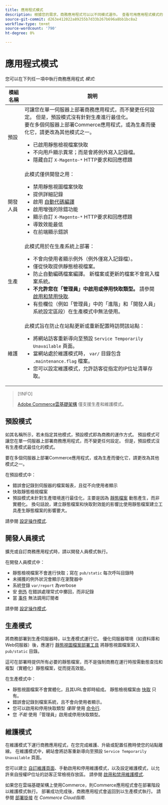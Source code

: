 ```yaml
---
title: 應用程式模式
description: 根據您的需求，商務應用程式可以以不同模式運作。 查看可用應用程式模式的詳細清單。
source-git-commit: d263e412022a89255b7d33b267b696a8bb1bc8a2
workflow-type: tm+mt
source-wordcount: '790'
ht-degree: 0%

---
```



# 應用程式模式

您可以在下列任一項中執行商務應用程式 _模式_:

| 模組名稱 | 說明 |
| ----------- | ----------- |
| 預設 | 可讓您在單一伺服器上部署商務應用程式，而不變更任何設定。 但是，預設模式沒有針對生產進行最佳化。<br>要在多個伺服器上部署Commerce應用程式，或為生產而優化它，請更改為其他模式之一。<ul><li>已啟用靜態檢視檔案快取</li><li>不向用戶顯示異常；而是會將例外寫入記錄檔。</li><li>隱藏自訂 `X-Magento-*` HTTP要求和回應標題</li></ul> |
| 開發人員 | 此模式僅供開發之用：<ul><li>禁用靜態視圖檔案快取</li><li>提供詳細記錄</li><li>啟用 [自動代碼編譯](../cli/code-compiler.md)</li><li>啟用增強的除錯功能</li><li>顯示自訂 `X-Magento-*` HTTP要求和回應標題</li><li>導致效能最低</li><li>在前端顯示錯誤</li></ul> |
| 生產 | 此模式用於在生產系統上部署：<ul><li>不會向使用者顯示例外（例外僅寫入記錄檔）。</li><li>僅從快取提供靜態檢視檔案。</li><li>防止自動編碼檔案編譯。 新檔案或更新的檔案不會寫入檔案系統。</li><li>**不允許您在「管理員」中啟用或停用快取類型。** 請參閱 [啟用和禁用快取](../cli/manage-cache.md#enable-or-disable-cache-types).</li><li>有些欄位（例如「管理員」中的「進階」和「開發人員」系統設定區段）在生產模式中無法使用。</li></ul> |
| 維護 | 此模式旨在防止在站點更新或重新配置時訪問該站點：<ul><li>將網站訪客重新導向至預設 `Service Temporarily Unavailable` 頁面。</li><li>當網站處於維護模式時， `var/` 目錄包含 `.maintenance.flag` 檔案。</li><li>您可以設定維護模式，允許訪客從指定的IP位址清單存取。</li></ul> |

>[!INFO]
>
>[Adobe Commerce雲基礎架構](https://devdocs.magento.com/cloud/bk-cloud.html) 僅支援生產和維護模式。

## 預設模式

如其名稱所示，若未指定其他模式，預設模式即為商務的運作方式。 預設模式可讓您在單一伺服器上部署商務應用程式，而不變更任何設定。 但是，預設模式沒有生產模式最佳化的模式。

要在多個伺服器上部署Commerce應用程式，或為生產而優化它，請更改為其他模式之一。

在預設模式中：

- 錯誤會記錄到伺服器的檔案報表，且從不向使用者顯示
- 快取靜態檢視檔案
- 預設模式未針對生產環境進行最佳化，主要是因為 [靜態檔案](https://glossary.magento.com/static-files) 動態產生，而非實體化。 換句話說，建立靜態檔案和快取對效能的影響比使用靜態檔案建立工具產生靜態檔案的影響要大。

請參閱 [設定操作模式](../cli/set-mode.md).

## 開發人員模式

擴充或自訂商務應用程式時，請以開發人員模式執行。

在開發人員模式中：

- 靜態檢視檔案不會進行快取；寫在 `pub/static` 每次呼叫目錄時
- 未捕獲的例外狀況會顯示在瀏覽器中
- 系統登錄 `var/report` 為verbose
- 安 [例外](https://glossary.magento.com/exception) 在錯誤處理常式中擲回，而非記錄
- 當 [事件](https://glossary.magento.com/event) 無法調用訂閱者

請參閱 [設定操作模式](../cli/set-mode.md).

## 生產模式

將商務部署到生產伺服器時，以生產模式運行它。 優化伺服器環境（如資料庫和Web伺服器）後，應運行 [靜態視圖檔案部署工具](../cli/static-view-file-deployment.md) 將靜態視圖檔案寫入 `pub/static` 目錄。

這可在部署時提供所有必要的靜態檔案，而不是強制商務在運行時按需動態查找和複製（實體化）靜態檔案，從而提高效能。

在生產模式中：

- 靜態視圖檔案不會實體化，且其URL會即時組成。 靜態檢視檔案由 [快取](https://glossary.magento.com/cache) 只有。
- 錯誤會記錄到檔案系統，且不會向使用者顯示。
- 您可以啟用和停用快取類型 _僅限_ 使用 [命令行](../cli/manage-cache.md#config-cli-subcommands-cache-en).
- 您 _不能_ 使用「管理員」啟用或停用快取類型。

## 維護模式

在維護模式下運行商務應用程式，在您完成維護、升級或配置任務時使您的站點離線。 在維護模式中，網站會將訪客重新導向至預設 `Service Temporarily Unavailable` 頁面。

您可以建立 [自訂維護頁面](../../upgrade/troubleshooting/maintenance-mode-options.md)、手動啟用和停用維護模式，以及設定維護模式，以允許來自授權IP位址的訪客正常檢視存放區。 請參閱 [啟用和禁用維護模式](../../installation/tutorials/maintenance-mode.md).

如果您在雲端基礎架構上使用Commerce，則Commerce應用程式會在部署階段以維護模式執行。 部署成功完成後，商務應用程式會返回到以生產模式執行。 請參閱 [部署掛接](https://devdocs.magento.com/cloud/reference/discover-deploy.html#cloud-deploy-over-phases-hook) 在 _Commerce Cloud指南_.
